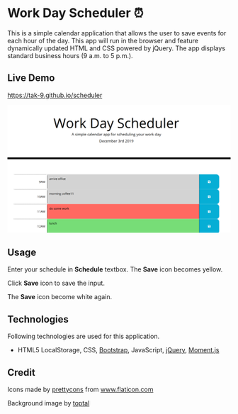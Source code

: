 # Work Day Scheduler :alarm_clock:

This is a simple calendar application that allows the user to save events for each hour of the day. 
This app will run in the browser and feature dynamically updated HTML and CSS powered by jQuery.
The app displays standard business hours (9 a.m. to 5 p.m.). 

## Live Demo
https://tak-9.github.io/scheduler

<img src="screencapture.png" width="600px">

## Usage
Enter your schedule in **Schedule** textbox. The **Save** icon becomes yellow. 

Click **Save** icon to save the input. 

The **Save** icon become white again. 

## Technologies
Following technologies are used for this application.

* HTML5 LocalStorage, CSS, [Bootstrap](https://getbootstrap.com/), JavaScript, [jQuery](https://jquery.com/), [Moment.js](https://momentjs.com/)


## Credit 
Icons made by <a href="https://www.flaticon.com/authors/prettycons" title="prettycons">prettycons</a> from <a href="https://www.flaticon.com/" title="Flaticon">www.flaticon.com</a>

Background image by [toptal](https://www.toptal.com/designers/subtlepatterns/page/3/)

